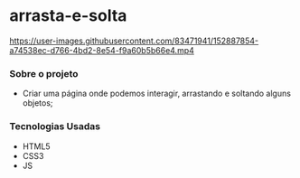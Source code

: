 # arrasta-e-solta



https://user-images.githubusercontent.com/83471941/152887854-a74538ec-d766-4bd2-8e54-f9a60b5b66e4.mp4



### Sobre o projeto
- Criar uma página onde podemos interagir, arrastando e soltando alguns objetos;

### Tecnologias Usadas
- HTML5
- CSS3
- JS
